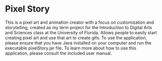 # Pixel Story
This is a pixel art and animation creator with a focus on customization and storytelling,
created as my term project for the Introduction to Digital Arts and Sciences class at the University of Florida.
Allows people to easily start creating pixel art and use that art to create gifs.
To use the application, please ensure that you have Java installed on your computer and run the executable pixelStory.jar file.
To learn more about how to use this application, please consult the included user manual.